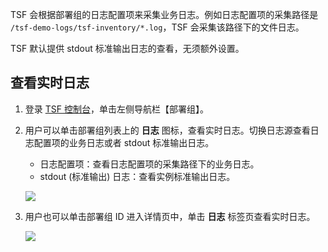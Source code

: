 TSF 会根据部署组的日志配置项来采集业务日志。例如日志配置项的采集路径是 `/tsf-demo-logs/tsf-inventory/*.log`，TSF 会采集该路径下的文件日志。

TSF 默认提供 stdout 标准输出日志的查看，无须额外设置。



## 查看实时日志

1. 登录 [TSF 控制台](https://console.cloud.tencent.com/tsf/index)，单击左侧导航栏【部署组】。
2. 用户可以单击部署组列表上的 **日志** 图标，查看实时日志。切换日志源查看日志配置项的业务日志或者 stdout 标准输出日志。
   - 日志配置项：查看日志配置项的采集路径下的业务日志。
   - stdout (标准输出) 日志：查看实例标准输出日志。

   ![](https://main.qcloudimg.com/raw/cc8b493087774423145b9b9fbfcc7c4d.png)

3. 用户也可以单击部署组 ID 进入详情页中，单击 **日志** 标签页查看实时日志。

   ![](https://main.qcloudimg.com/raw/2555112920453e8bc0ca34eb158f8d4f.png)
